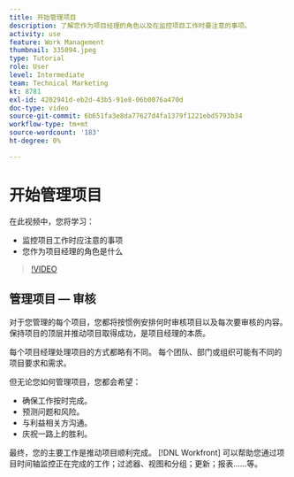 ```yaml
---
title: 开始管理项目
description: 了解您作为项目经理的角色以及在监控项目工作时要注意的事项。
activity: use
feature: Work Management
thumbnail: 335094.jpeg
type: Tutorial
role: User
level: Intermediate
team: Technical Marketing
kt: 8781
exl-id: 4202941d-eb2d-43b5-91e8-06b0076a470d
doc-type: video
source-git-commit: 6b651fa3e8da77627d4fa1379f1221ebd5793b34
workflow-type: tm+mt
source-wordcount: '183'
ht-degree: 0%

---
```


# 开始管理项目

在此视频中，您将学习：

* 监控项目工作时应注意的事项
* 您作为项目经理的角色是什么

>[!VIDEO](https://video.tv.adobe.com/v/335094/?quality=12&learn=on)

## 管理项目 — 审核

对于您管理的每个项目，您都将按惯例安排何时审核项目以及每次要审核的内容。 保持项目的顶层并推动项目取得成功，是项目经理的本质。

每个项目经理处理项目的方式都略有不同。 每个团队、部门或组织可能有不同的项目要求和需求。

但无论您如何管理项目，您都会希望：

* 确保工作按时完成。
* 预测问题和风险。
* 与利益相关方沟通。
* 庆祝一路上的胜利。

最终，您的主要工作是推动项目顺利完成。 [!DNL Workfront] 可以帮助您通过项目时间轴监控正在完成的工作；过滤器、视图和分组；更新；报表……等。

<!---
learn more urls
3 universal principles of project management
What is a project manager?
Project management knowledge areas
9 best practices for effective project management
10 work management problems and how to solve them
--->
